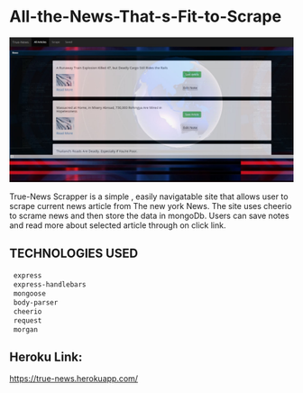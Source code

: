 # All-the-News-That-s-Fit-to-Scrape

   ![Alt Text](https://github.com/etabdi/All-the-News-That-s-Fit-to-Scrape/blob/master/public/assets/img/logo.JPG)
      



True-News Scrapper is a simple , easily navigatable site that allows user to scrape current news article from The new york News. The site uses cheerio to scrame news and then store the data in mongoDb. Users can save notes and read more about selected article through on click link.







 ## TECHNOLOGIES USED

     express
     express-handlebars
     mongoose
     body-parser
     cheerio
     request
     morgan 
    
## Heroku Link:
 https://true-news.herokuapp.com/
